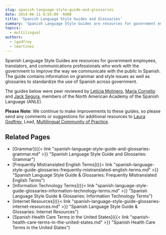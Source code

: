 ```yaml
---
slug: spanish-language-style-guide-and-glossaries
date: 2014-06-11 9:55:09 -0400
title: 'Spanish Language Style Guides and Glossaries'
summary: 'Spanish Language Style Guides are resources for government employees, translators, and communications professionals who work with the government that contains information on grammar and style issues, and glossaries to standardize the use of Spanish across government.'
topics:
  - multilingual
authors:
  - lgodfrey
  - lmartinez
---
```


Spanish Language Style Guides are resources for government employees, translators, and communications professionals who work with the government to improve the way we communicate with the public in Spanish. The guide contains information on grammar and style issues as well as glossaries to standardize the use of Spanish across government.

The guides below were peer reviewed by [Leticia Molinero](http://www.anle.us/344/Leticia-Molinero.html), [Maria Cornelio](http://www.anle.us/490/Maria-Cornelio.html) and [Jack Segura](http://www.anle.us/333/Joaquin-Segura.html?sfl=es), members of the North American Academy of the Spanish Language (ANLE).

  [6ea313c3]: https://s3.amazonaws.com/digitalgov/_legacy-img/2014/05/2014-ANLE-Agreement.pdf "The 2014 GSA/ANLE Agreement"

**Please Note**: We continue to make improvements to these guides, so please send any comments or suggestions for additional resources to [Laura Godfrey](mailto:laura.godfrey@gsa.gov), Lead, [Multilingual Community of Practice](https://digital.gov/communities/multilingual/).

## Related Pages

  * [Grammar]({{< link "spanish-language-style-guide-and-glossaries-grammar.md" >}} "Spanish Language Style Guide and Glossaries: Grammar")
  * [Frequently Mistranslated English Terms]({{< link "spanish-language-style-guide-glossaries-frequently-mistranslated-english-terms.md" >}} "Spanish Language Style Guide & Glossaries: Frequently Mistranslated English Terms")
  * [Information Technology Terms]({{< link "spanish-language-style-guide-glossaries-information-technology-terms.md" >}} "Spanish Language Style Guide & Glossaries: Information Technology Terms")
  * [Internet Resources]({{< link "spanish-language-style-guide-glossaries-internet-resources.md" >}} "Spanish Language Style Guide & Glossaries: Internet Resources")
  * [Spanish Health Care Terms in the United States]({{< link "spanish-health-care-terms-in-the-united-states.md" >}} "Spanish Health Care Terms in the United States")
